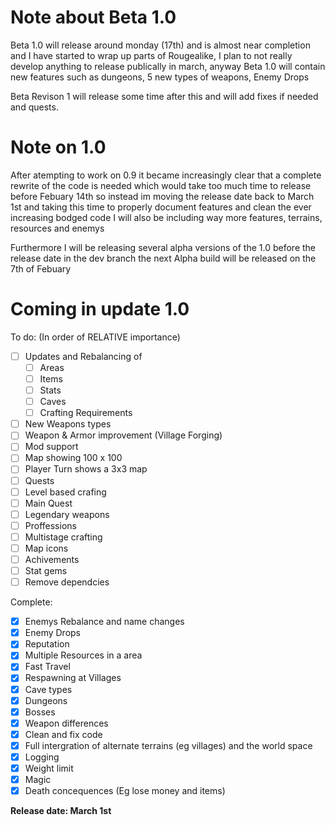 # Note about Beta 1.0
Beta 1.0 will release around monday (17th) and is almost near completion and I have started to wrap up parts of Rougealike, I plan to not really develop anything to release publically in march, anyway Beta 1.0 will contain new features such as dungeons, 5 new types of weapons, Enemy Drops

Beta Revison 1 will release some time after this and will add fixes if needed and quests.


# Note on 1.0
After atempting to work on 0.9 it became increasingly clear that a complete rewrite of the code is needed which would take too much time to release before Febuary 14th so instead im moving the release date back to March 1st and taking this time to properly document features and clean the ever increasing bodged code I will also be including way more features, terrains, resources and enemys

Furthermore I will be releasing several alpha versions of the 1.0 before the release date in the dev branch the next Alpha build will be released on the 7th of Febuary

# Coming in update 1.0

To do: (In order of RELATIVE importance)
- [ ] Updates and Rebalancing of
  - [ ] Areas
  - [ ] Items
  - [ ] Stats
  - [ ] Caves
  - [ ] Crafting Requirements

- [ ] New Weapons types
- [ ] Weapon &  Armor improvement (Village Forging)
- [ ] Mod support
- [ ] Map showing 100 x 100 
- [ ] Player Turn shows a 3x3 map
- [ ] Quests
- [ ] Level based crafing
- [ ] Main Quest
- [ ] Legendary weapons
- [ ] Proffessions
- [ ] Multistage crafting
- [ ] Map icons
- [ ] Achivements
- [ ] Stat gems
- [ ] Remove dependcies

Complete:
- [x] Enemys Rebalance and name changes
- [x] Enemy Drops
- [x] Reputation
- [x] Multiple Resources in a area
- [x] Fast Travel
- [x] Respawning at Villages
- [x] Cave types
- [x] Dungeons
- [x] Bosses
- [x] Weapon differences
- [x] Clean and fix code
- [x] Full intergration of alternate terrains (eg villages) and the world space
- [x] Logging
- [x] Weight limit
- [x] Magic
- [x] Death concequences (Eg lose money and items)

__Release date:  March 1st__
